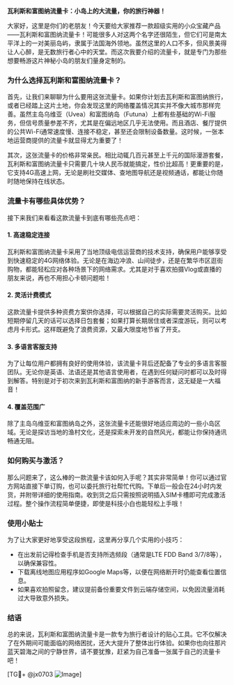 **瓦利斯和富图纳流量卡：小岛上的大流量，你的旅行神器！**

大家好，这里是你们的老朋友！今天要给大家推荐一款超级实用的小众宝藏产品——瓦利斯和富图纳流量卡！可能很多人对这两个名字还很陌生，但它们可是南太平洋上的一对美丽岛屿，隶属于法国海外领地。虽然这里的人口不多，但风景美得让人心醉，是无数旅行者心中的天堂。而这次我要介绍的流量卡，就是专门为那些想要畅游这片神秘小岛的朋友们量身定制的。

### 为什么选择瓦利斯和富图纳流量卡？

首先，让我们来聊聊为什么要用这张流量卡。如果你计划去瓦利斯和富图纳旅行，或者已经踏上这片土地，你会发现这里的网络覆盖情况其实并不像大城市那样完善。虽然主岛乌维亚（Uvea）和富图纳岛（Futuna）上都有些基础的Wi-Fi服务，但信号质量参差不齐，尤其是在偏远地区几乎无法使用。而且酒店、餐厅提供的公共Wi-Fi通常速度慢、连接不稳定，甚至还会限制设备数量。这时候，一张本地运营商提供的流量卡就显得尤为重要了！

其次，这张流量卡的价格非常亲民。相比动辄几百元甚至上千元的国际漫游套餐，瓦利斯和富图纳流量卡只需要几十块人民币就能搞定，性价比超高！更重要的是，它支持4G高速上网，无论是刷社交媒体、查地图导航还是视频通话，都能让你随时随地保持在线状态。

### 流量卡有哪些具体优势？

接下来我们来看看这款流量卡到底有哪些亮点吧：

#### 1. 高速稳定连接
瓦利斯和富图纳流量卡采用了当地顶级电信运营商的技术支持，确保用户能够享受到快速稳定的4G网络体验。无论是在海边冲浪、山间徒步，还是在繁华市区逛街购物，都能轻松应对各种场景下的网络需求。尤其是对于喜欢拍摄Vlog或直播的朋友来说，再也不用担心卡顿问题啦！

#### 2. 灵活计费模式
这款流量卡提供多种资费方案供你选择，可以根据自己的实际需要灵活购买。比如短期停留几天的话可以选择日包套餐；如果打算长期居住或者深度游玩，则可以考虑月卡形式。这样既避免了浪费资源，又最大限度地节省了开支。

#### 3. 多语言客服支持
为了让每位用户都拥有良好的使用体验，该流量卡背后还配备了专业的多语言客服团队。无论你是英语、法语还是其他语言使用者，在遇到任何疑问时都可以及时得到解答。特别是对于初次来到瓦利斯和富图纳的新手游客而言，这无疑是一大福音！

#### 4. 覆盖范围广
除了主岛乌维亚和富图纳岛之外，这张流量卡还能很好地适应周边的一些小岛区域。无论是探访当地的渔村文化，还是探索未开发的自然风光，都能让你保持通讯畅通无阻。

### 如何购买与激活？

那么问题来了，这么棒的一款流量卡该如何入手呢？其实非常简单！你可以通过官方网站直接下单订购，也可以委托旅行社帮忙代购。下单后一般会在24小时内发货，并附带详细的使用指南。收到货之后只需按照说明插入SIM卡槽即可完成激活过程。整个操作流程简单便捷，即使是科技小白也能轻松上手哦！

### 使用小贴士

为了让大家更好地享受这段旅程，这里再分享几个实用的小技巧：
- 在出发前记得检查手机是否支持所选频段（通常是LTE FDD Band 3/7/8等），以确保兼容性。
- 下载离线地图应用程序如Google Maps等，以便在网络断开时仍能查看位置信息。
- 如果喜欢拍照留念，建议提前备份重要文件到云端存储空间，以免因流量消耗过大导致意外损失。

### 结语

总的来说，瓦利斯和富图纳流量卡是一款专为旅行者设计的贴心工具。它不仅解决了在外期间可能面临的网络困扰，还大大提升了整体出行体验。如果你也向往那片蓝天碧海之间的宁静世界，请不要犹豫，赶紧为自己准备一张属于自己的流量卡吧！

[TG💪+ @jx0703 ![Image](https://github.com/user-attachments/assets/dbca1d08-cadb-493c-b0ec-ad6f7a83f270)]